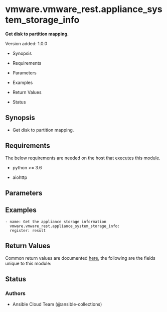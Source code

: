 # vmware.vmware_rest.appliance_system_storage_info

**Get disk to partition mapping.**

Version added: 1.0.0


* Synopsis


* Requirements


* Parameters


* Examples


* Return Values


* Status

## Synopsis


* Get disk to partition mapping.

## Requirements

The below requirements are needed on the host that executes this
module.


* python >= 3.6


* aiohttp

## Parameters

## Examples

```
- name: Get the appliance storage information
  vmware.vmware_rest.appliance_system_storage_info:
  register: result
```

## Return Values

Common return values are documented [here](https://docs.ansible.com/ansible/latest/reference_appendices/common_return_values.html#common-return-values),
the following are the fields unique to this module:

## Status

### Authors


* Ansible Cloud Team (@ansible-collections)
